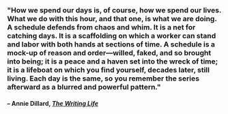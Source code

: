 ### "How we spend our days is, of course, how we spend our lives. What we do with this hour, and that one, is what we are doing. A schedule defends from chaos and whim. It is a net for catching days. It is a scaffolding on which a worker can stand and labor with both hands at sections of time. A schedule is a mock-up of reason and order—willed, faked, and so brought into being; it is a peace and a haven set into the wreck of time; it is a lifeboat on which you find yourself, decades later, still living. Each day is the same, so you remember the series afterward as a blurred and powerful pattern."

#### – Annie Dillard, _[The Writing Life](https://londonwriterssalon.us4.list-manage.com/track/click?u=8b047263967451488070a8ad0&id=4d27f0448a&e=bc5cbc9b90)_